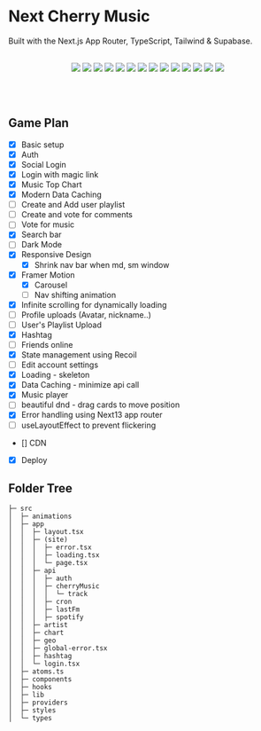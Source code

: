 # Next Cherry Music

Built with the Next.js App Router, TypeScript, Tailwind & Supabase.
<br>
<br>

<p align="center">
  <img src="https://img.shields.io/badge/Next-black?style=for-the-badge&logo=next.js&logoColor=white">
  <img src="https://img.shields.io/badge/typescript-%23007ACC.svg?style=for-the-badge&logo=typescript&logoColor=white">
  <img src="https://img.shields.io/badge/react-%2320232a.svg?style=for-the-badge&logo=react&logoColor=%2361DAFB">
<img src="https://img.shields.io/badge/-React%20Query-FF4154?style=for-the-badge&logo=react%20query&logoColor=white">
  <img src="https://img.shields.io/badge/Framer-black?style=for-the-badge&logo=framer&logoColor=blue">
<img src="https://img.shields.io/badge/Recoil-3578E5.svg?style=for-the-badge&logo=Recoil&logoColor=white">
  <img src="https://img.shields.io/badge/tailwindcss-%2338B2AC.svg?style=for-the-badge&logo=tailwind-css&logoColor=white">
  <img src="https://img.shields.io/badge/D3.js-F9A03C.svg?style=for-the-badge&logo=d3dotjs&logoColor=white">
  <img src="https://img.shields.io/badge/Supabase-3ECF8E?style=for-the-badge&logo=supabase&logoColor=white">
  <img src="https://img.shields.io/badge/postgres-%23316192.svg?style=for-the-badge&logo=postgresql&logoColor=white">
  <img src="https://img.shields.io/badge/Vercel-000000.svg?style=for-the-badge&logo=Vercel&logoColor=white">
  <img src="https://img.shields.io/badge/Spotify-1DB954.svg?style=for-the-badge&logo=Spotify&logoColor=white">
  <img src="https://img.shields.io/badge/Last.fm-D51007.svg?style=for-the-badge&logo=lastdotfm&logoColor=white">
  <img src="https://img.shields.io/badge/YouTube-FF0000.svg?style=for-the-badge&logo=YouTube&logoColor=white">
</p>


<br>
<br>


## Game Plan
- [x] Basic setup
- [x] Auth
- [x] Social Login
- [x] Login with magic link
- [x] Music Top Chart
- [x] Modern Data Caching
- [ ] Create and Add user playlist
- [ ] Create and vote for comments
- [ ] Vote for music
- [x] Search bar
- [ ] Dark Mode
- [x] Responsive Design
    - [x] Shrink nav bar when md, sm window
- [x] Framer Motion
    - [x] Carousel
    - [ ] Nav shifting animation
- [x] Infinite scrolling for dynamically loading 
- [ ] Profile uploads (Avatar, nickname..)
- [ ] User's Playlist Upload
- [x] Hashtag
- [ ] Friends online
- [x] State management using Recoil
- [ ] Edit account settings
- [x] Loading - skeleton
- [x] Data Caching - minimize api call
- [x] Music player
- [ ] beautiful dnd - drag cards to move position
- [x] Error handling using Next13 app router
- [ ] useLayoutEffect to prevent flickering
- [] CDN
- [x] Deploy


## Folder Tree

``` FolderTree
├─ src
│  ├─ animations
│  ├─ app
│  │  ├─ layout.tsx
│  │  ├─ (site)
│  │  │  ├─ error.tsx
│  │  │  ├─ loading.tsx
│  │  │  └─ page.tsx
│  │  ├─ api
│  │  │  ├─ auth
│  │  │  ├─ cherryMusic
│  │  │  │  └─ track
│  │  │  ├─ cron
│  │  │  ├─ lastFm
│  │  │  ├─ spotify
│  │  ├─ artist
│  │  ├─ chart
│  │  ├─ geo
│  │  ├─ global-error.tsx
│  │  ├─ hashtag
│  │  └─ login.tsx
│  ├─ atoms.ts
│  ├─ components
│  ├─ hooks
│  ├─ lib
│  ├─ providers
│  ├─ styles
│  └─ types

```

